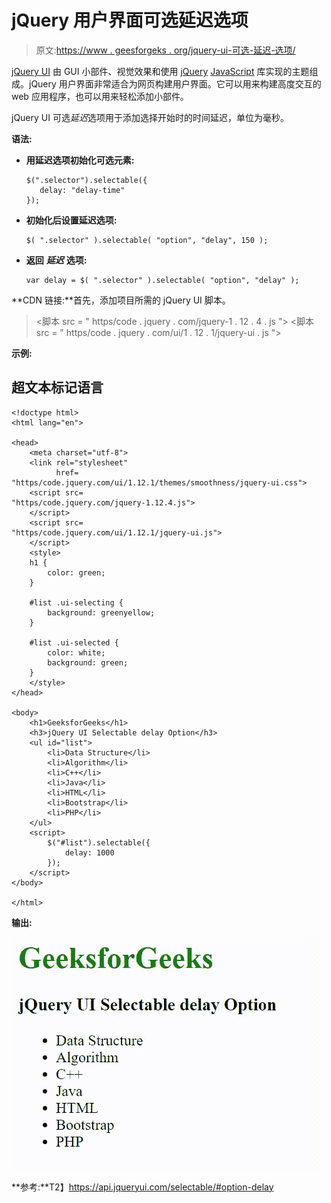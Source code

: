 # jQuery 用户界面可选延迟选项

> 原文:[https://www . geesforgeks . org/jquery-ui-可选-延迟-选项/](https://www.geeksforgeeks.org/jquery-ui-selectable-delay-option/)

[jQuery UI](https://www.geeksforgeeks.org/jquery-ui-introduction/) 由 GUI 小部件、视觉效果和使用 [jQuery](https://www.geeksforgeeks.org/jquery-tutorials/) [JavaScript](https://www.geeksforgeeks.org/javascript-tutorial/) 库实现的主题组成。jQuery 用户界面非常适合为网页构建用户界面。它可以用来构建高度交互的 web 应用程序，也可以用来轻松添加小部件。

jQuery UI 可选*延迟*选项用于添加选择开始时的时间延迟，单位为毫秒。

**语法:**

*   **用延迟选项初始化可选元素:**

    ```
    $(".selector").selectable({
       delay: "delay-time"
    });
    ```

*   **初始化后设置延迟选项:**

    ```
    $( ".selector" ).selectable( "option", "delay", 150 );
    ```

*   **返回** ***延迟*** **选项:**

    ```
    var delay = $( ".selector" ).selectable( "option", "delay" );
    ```

**CDN 链接:**首先，添加项目所需的 jQuery UI 脚本。

> <link rel="”stylesheet”" href="”https/code.jquery.com/ui/1.12.1/themes/smoothness/jquery-ui.css”">
> <脚本 src = " https/code . jquery . com/jquery-1 . 12 . 4 . js "></脚本>
> <脚本 src = " https/code . jquery . com/ui/1 . 12 . 1/jquery-ui . js "></脚本>

**示例:**

## 超文本标记语言

```
<!doctype html>
<html lang="en">

<head>
    <meta charset="utf-8">
    <link rel="stylesheet" 
          href=
"https/code.jquery.com/ui/1.12.1/themes/smoothness/jquery-ui.css">
    <script src=
"https/code.jquery.com/jquery-1.12.4.js">
    </script>
    <script src=
"https/code.jquery.com/ui/1.12.1/jquery-ui.js">
    </script>
    <style>
    h1 {
        color: green;
    }

    #list .ui-selecting {
        background: greenyellow;
    }

    #list .ui-selected {
        color: white;
        background: green;
    }
    </style>
</head>

<body>
    <h1>GeeksforGeeks</h1>
    <h3>jQuery UI Selectable delay Option</h3>
    <ul id="list">
        <li>Data Structure</li>
        <li>Algorithm</li>
        <li>C++</li>
        <li>Java</li>
        <li>HTML</li>
        <li>Bootstrap</li>
        <li>PHP</li>
    </ul>
    <script>
        $("#list").selectable({
            delay: 1000
        });
    </script>
</body>

</html>
```

**输出:**

![](img/66382c35e6751549f9c9b3de44c3b247.png)

**参考:**T2】https://api.jqueryui.com/selectable/#option-delay